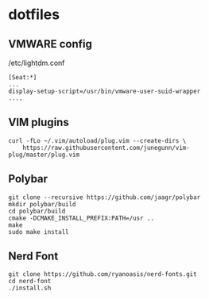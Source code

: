 # dotfiles

## VMWARE config

/etc/lightdm.conf

	[Seat:*]
	...
	display-setup-script=/usr/bin/vmware-user-suid-wrapper
	....


## VIM plugins

	curl -fLo ~/.vim/autoload/plug.vim --create-dirs \
		https://raw.githubusercontent.com/junegunn/vim-plug/master/plug.vim

## Polybar

	git clone --recursive https://github.com/jaagr/polybar
	mkdir polybar/build
	cd polybar/build
	cmake -DCMAKE_INSTALL_PREFIX:PATH=/usr ..
	make
	sudo make install

## Nerd Font

	git clone https://github.com/ryanoasis/nerd-fonts.git
	cd nerd-font
	./install.sh	
